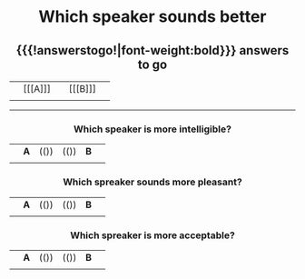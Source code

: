 <center>

# Which speaker sounds better

## {{{!answerstogo!|font-weight:bold}}} answers to go

[//comment]: // "End of No Change"

|     |             |      |            |     |
| -: | --------: | :-: | :------- | :- |
|     | [[[A]]] |      | [[[B]]] |     |
|     |             |      |            |     | 
 
</center>

------------------------------------------------------

<center>

### Which speaker is more intelligible?
|    |             |        |        |             |   |
| - | -------: | :---: | :---: | :-------- | - |
|    | **A** |  (()) |  (()) | **B** |   |
|    |             |        |        |             |   |

### Which spreaker sounds more pleasant?
|    |             |        |        |             |   |
| - | -------: | :---: | :---: | :-------- | - |
|    | **A** |  (()) |  (()) | **B** |   |
|    |             |        |        |             |   |

### Which spreaker is more acceptable?
|    |             |        |        |             |   |
| - | -------: | :---: | :---: | :-------- | - |
|    | **A** |  (()) |  (()) | **B** |   |
|    |             |        |        |             |   |

</center>

[//comment]: # "These are internal parameters for the experiment and visible texts not in this Markdown"
[//comment]: # "----------"
[//parameter]: # "ExperimentAcronym:ABexample"
[//parameter]: # "audioBaseURL:./Stimuli/"
[//parameter]: # "PracticeItems:4"
[//parameter]: # "ShuffleStimuli:true"
[//parameter]: # "RandomizeAB:false"
[//buttontext]: # "NextText:Next"
[//buttontext]: # "NextAlertText:Please listen to the recordings and answer the questions first"
[//buttontext]: # "ReadyText:Ready"
[//buttontext]: # "PlayText:Play"
[//buttontext]: # "RestartPageText:Restart"
[//buttontext]: # "SaveButtonText:Save Results"
[//buttontext]: # "SaveText:Please click XXSaveButtonTextXX and store the file"
[//tooltiptext]: # "ToolTipPlay:Play sound"
[//tooltiptext]: # "ToolTipNext:Go to next item"
[//tooltiptext]: # "ToolTipReadyReady please save results"
[//tooltiptext]: # "ToolTipRestart:Start a new experiment session"
[//tooltiptext]: # "ToolTipSave:Save the answer to a file"
[//comment]: # "----------"
[//comment]: # "These are stimuli for this experiment"
[//comment]: # "----------"
[//stimulus0]: # "A,B,"
[//stimulus1]: # "https://upload.wikimedia.org/wikipedia/commons/6/62/De-Aluminium.ogg,https://upload.wikimedia.org/wikipedia/commons/e/e7/Fr-bordure.ogg"
[//stimulus1]: # "https://upload.wikimedia.org/wikipedia/commons/2/2d/Nl-aardhommel.ogg,https://upload.wikimedia.org/wikipedia/commons/8/8e/Or-ଅନୁଶୀଳନ.oga"
[//stimulus1]: # "https://upload.wikimedia.org/wikipedia/commons/e/e7/Fr-bordure.ogg,https://upload.wikimedia.org/wikipedia/commons/d/db/En-uk-illustrate.ogg"
[//stimulus1]: # "https://upload.wikimedia.org/wikipedia/commons/8/8e/Or-ଅନୁଶୀଳନ.oga,https://upload.wikimedia.org/wikipedia/commons/d/da/L1188694-F1.oga"
[//stimulus1]: # "https://upload.wikimedia.org/wikipedia/commons/e/e7/Fr-bordure.ogg,https://upload.wikimedia.org/wikipedia/commons/8/8e/Or-ଅନୁଶୀଳନ.og"
[//stimulus1]: # "https://upload.wikimedia.org/wikipedia/commons/6/62/De-Aluminium.ogg,https://upload.wikimedia.org/wikipedia/commons/d/da/L1188694-F1.oga"
[//comment]: # "----------"
